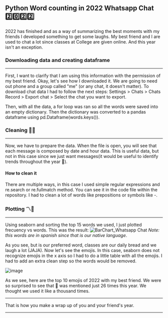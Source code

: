 ## Python Word counting in 2022 Whatsapp Chat 2️⃣0️⃣2️⃣2️⃣
2022 has finished and as a way of summarizing the best moments with my friends I developed something to get some laughs. My best friend and I are used to chat a lot since classes at College are given online. And this year isn't an exception.

### Downloading data and creating dataframe
____________________________________________
First, I want to clarify that I am using this information with the permission of my best friend. Okay, let's see how I downloaded it. We are going to need out phone and a group called "me" (or any chat, it doesn't matter). To download chat data I had to follow the next steps: Settings > Chats > Chats Record > Export chat > Select the chat you want to export.

Then, with all the data, a for loop was ran so all the words were saved into an empty dictionary. Then the dictionary was converted to a pandas dataframe using pd.Dataframe(words.keys()). 

### Cleaning 🧹🧹
__________________
Now, we have to prepare the data. When the file is open, you will see that each message is composed by date and hour data. This is useful data, but not in this case since we just want messages(it would be useful to identify trends throughout the year 📶). 
#### How to clean it
There are multiple ways, in this case I used simple regular expressions and re.search or re.fullmatch method. You can see it in the code file within the repository. I had to clean a lot of words like prepositions or symbols like -. 

### Plotting 〽️🔄️
___________________
Using seaborn and sorting the top 15 words we used, I just plotted frecuency vs words. This was the result: 
![BarChart_Whatsapp Chat](https://user-images.githubusercontent.com/101015892/210257588-3f90e54c-81bc-46bc-a80a-767ea0333761.png)
_Note: this words are in spanish since that is our native language_.

As you see, but is our preferred word, classes are our daily bread and we laugh a lot (JAJA). Now let's see the emojis. In this case, seaborn does not recognize emojis in the x axis so I had to do a little table with all the emojis. I had to add an extra clean step so the words would be removed. 

![image](https://user-images.githubusercontent.com/101015892/210258264-2be3b724-9699-4ce3-897e-d2b69a5e3b8f.png)

As we see, here are the top 10 emojis of 2022 with my best friend. We were so surprised to see that 🤡 was mentioned just 26 times this year. We thought we used it like a thousand times. 

_____________________________________________________________
That is how you make a wrap up of you and your friend's year.
_____________________________________________________________
